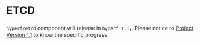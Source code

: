 # ETCD

`hyperf/etcd` component will release in `hyperf 1.1`，Please notice to [Project Version 1.1](https://github.com/hyperf-cloud/hyperf/projects/2) to know the specific progress.